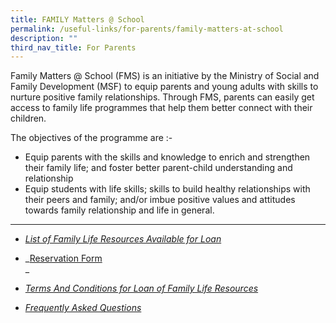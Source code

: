 ```yaml
---
title: FAMILY Matters @ School
permalink: /useful-links/for-parents/family-matters-at-school
description: ""
third_nav_title: For Parents
---
```

Family Matters @ School (FMS) is an initiative by the Ministry of Social and Family Development (MSF) to equip parents and young adults with skills to nurture positive family relationships. Through FMS, parents can easily get access to family life programmes that help them better connect with their children.   

The objectives of the programme are :-
* Equip parents with the skills and knowledge to enrich and strengthen their family life; and foster better parent-child understanding and relationship  
* Equip students with life skills; skills to build healthy relationships with their peers and family; and/or imbue positive values and attitudes towards family relationship and life in general.

--------------

*   _[List of Family Life Resources Available for Loan](https://wellingtonpri-moe-edu-sg-admin.cwp.sg/useful-links/for-parents/family-matters-at-school/list-of-family-life-resources-available-for-loan)_ 
    
*   _[Reservation Form](https://drive.google.com/file/d/0Bx2-s50-PX2wODZrQndKSnEtNlk/edit?usp=sharing)  
    _
    
*   _[Terms And Conditions for Loan of Family Life Resources](https://wellingtonpri-moe-edu-sg-admin.cwp.sg/useful-links/for-parents/family-matters-at-school/terms-and-conditions-for-loan-of-family-life-resources)_ 
    
*   _[Frequently Asked Questions](https://wellingtonpri-moe-edu-sg-admin.cwp.sg/useful-links/for-parents/family-matters-at-school/frequently-asked-questions)_